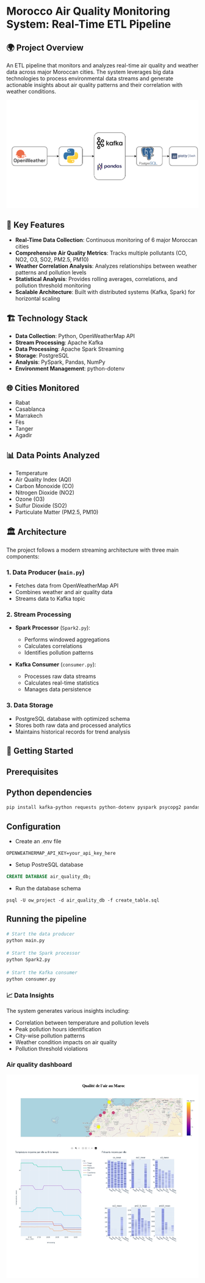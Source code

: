 # Morocco Air Quality Monitoring System: Real-Time ETL Pipeline

## 🌍 Project Overview

An ETL pipeline that monitors and analyzes real-time air quality and weather data across major Moroccan cities. The system leverages big data technologies to process environmental data streams and generate actionable insights about air quality patterns and their correlation with weather conditions.

![Project Architecture Diagram](diag.png)

## 🎯 Key Features

- **Real-Time Data Collection**: Continuous monitoring of 6 major Moroccan cities
- **Comprehensive Air Quality Metrics**: Tracks multiple pollutants (CO, NO2, O3, SO2, PM2.5, PM10)
- **Weather Correlation Analysis**: Analyzes relationships between weather patterns and pollution levels
- **Statistical Analysis**: Provides rolling averages, correlations, and pollution threshold monitoring
- **Scalable Architecture**: Built with distributed systems (Kafka, Spark) for horizontal scaling

## 🏗️ Technology Stack

- **Data Collection**: Python, OpenWeatherMap API
- **Stream Processing**: Apache Kafka
- **Data Processing**: Apache Spark Streaming
- **Storage**: PostgreSQL
- **Analysis**: PySpark, Pandas, NumPy
- **Environment Management**: python-dotenv

## 🌐 Cities Monitored

- Rabat
- Casablanca
- Marrakech
- Fès
- Tanger
- Agadir

## 📊 Data Points Analyzed

- Temperature
- Air Quality Index (AQI)
- Carbon Monoxide (CO)
- Nitrogen Dioxide (NO2)
- Ozone (O3)
- Sulfur Dioxide (SO2)
- Particulate Matter (PM2.5, PM10)

## 🏛️ Architecture

The project follows a modern streaming architecture with three main components:

### 1. Data Producer (`main.py`)
- Fetches data from OpenWeatherMap API
- Combines weather and air quality data
- Streams data to Kafka topic

### 2. Stream Processing
- **Spark Processor** (`Spark2.py`):
  - Performs windowed aggregations
  - Calculates correlations
  - Identifies pollution patterns
  
- **Kafka Consumer** (`consumer.py`):
  - Processes raw data streams
  - Calculates real-time statistics
  - Manages data persistence

### 3. Data Storage
- PostgreSQL database with optimized schema
- Stores both raw data and processed analytics
- Maintains historical records for trend analysis

## 🚀 Getting Started

## Prerequisites

## Python dependencies
```bash
pip install kafka-python requests python-dotenv pyspark psycopg2 pandas numpy
```

## Configuration
- Create an .env file
```code
OPENWEATHERMAP_API_KEY=your_api_key_here
```
- Setup PostreSQL database
```sql
CREATE DATABASE air_quality_db;
```
- Run the database schema
```code
psql -U ow_project -d air_quality_db -f create_table.sql
```
## Running the pipeline

```bash
# Start the data producer
python main.py

# Start the Spark processor
python Spark2.py

# Start the Kafka consumer
python consumer.py
```
### 📈 Data Insights

The system generates various insights including:

- Correlation between temperature and pollution levels
- Peak pollution hours identification
- City-wise pollution patterns
- Weather condition impacts on air quality
- Pollution threshold violations

### Air quality dashboard

![Dashboard](Dashboard.jpg)
